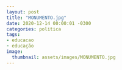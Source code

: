 ```yaml
---
layout: post
title: "MONUMENTO.jpg"
date: 2020-12-14 00:00:01 -0300
categories: politica
tags:
- educacao
- educação
image: 
  thumbnail: assets/images/MONUMENTO.jpg
---
```

